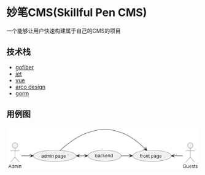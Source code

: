 # 妙笔CMS(Skillful Pen CMS)  

一个能够让用户快速构建属于自己的CMS的项目

## 技术栈  

- [gofiber](https://docs.gofiber.io/)
- [jet](https://github.com/CloudyKit/jet)
- [vue](https://cn.vuejs.org/)
- [arco design](https://arco.design/)
- [gorm](https://gorm.io/)

## 用例图
![](plantuml/out/cms.png)